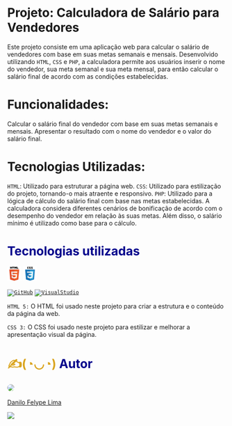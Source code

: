 # Projeto: Calculadora de Salário para Vendedores
Este projeto consiste em uma aplicação web para calcular o salário de vendedores com base em suas metas semanais e mensais. Desenvolvido utilizando ``HTML``, ``CSS`` e ``PHP``, a calculadora permite aos usuários inserir o nome do vendedor, sua meta semanal e sua meta mensal, para então calcular o salário final de acordo com as condições estabelecidas.

# Funcionalidades:
Calcular o salário final do vendedor com base em suas metas semanais e mensais.
Apresentar o resultado com o nome do vendedor e o valor do salário final.
# Tecnologias Utilizadas:
``HTML``: Utilizado para estruturar a página web.
``CSS``: Utilizado para estilização do projeto, tornando-o mais atraente e responsivo.
``PHP``: Utilizado para a lógica de cálculo do salário final com base nas metas estabelecidas.
A calculadora considera diferentes cenários de bonificação de acordo com o desempenho do vendedor em relação às suas metas. Além disso, o salário mínimo é utilizado como base para o cálculo.
# <span style="color: darkblue"> **Tecnologias utilizadas** </span>
[<code><img height="32" src="https://raw.githubusercontent.com/github/explore/80688e429a7d4ef2fca1e82350fe8e3517d3494d/topics/html/html.png" alt="HTML5"/></code>](https://developer.mozilla.org/pt-BR/docs/Web/HTML)
[<code><img height="32" src="https://raw.githubusercontent.com/github/explore/80688e429a7d4ef2fca1e82350fe8e3517d3494d/topics/css/css.png" alt="CSS"/></code>](https://developer.mozilla.org/pt-BR/docs/Web/CSS)


[<code><img height="32" src="https://img.shields.io/badge/GitHub-100000?style=for-the-badge&logo=github&logoColor=white" alt="GitHub"/></code>](https://github.com/)
[<code><img height="32" src="https://img.shields.io/badge/VSCode-0078D4?style=for-the-badge&logo=visual%20studio%20code&logoColor=white" alt="VisualStudio"/></code>](https://code.visualstudio.com/)

``HTML 5:`` O HTML foi usado neste projeto para criar a estrutura e o conteúdo da página da web.

``CSS 3:`` O CSS foi usado neste projeto para estilizar e melhorar a apresentação visual da página.


# <span style="color: Goldenrod">✍️(◔◡◔)</span> <span style="color: darkblue"> **Autor** </span>

<img style="border-radius: 50%" src="https://avatars.githubusercontent.com/u/127853755?s=400&u=0258f87ad131f48ebda0ce59c807b8ef147ae6a5&v=4" width="150px">

[Danilo Felype Lima](https://github.com/DaniloFelype)

<p align="left">
  <a href="mailto:danilo87651@gmail.com" alt="Gmail">
  <img src="https://img.shields.io/badge/-Gmail-FF0000?style=flat-square&labelColor=FF0000&logo=gmail&logoColor=white&link=LINK-DO-SEU-GMAIL" /></a>
  </p>
